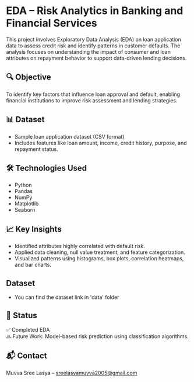 # EDA – Risk Analytics in Banking and Financial Services

This project involves Exploratory Data Analysis (EDA) on loan application data to assess credit risk and identify patterns in customer defaults. The analysis focuses on understanding the impact of consumer and loan attributes on repayment behavior to support data-driven lending decisions.

## 🔍 Objective
To identify key factors that influence loan approval and default, enabling financial institutions to improve risk assessment and lending strategies.

## 📊 Dataset
- Sample loan application dataset (CSV format)
- Includes features like loan amount, income, credit history, purpose, and repayment status.

## 🛠️ Technologies Used
- Python
- Pandas
- NumPy
- Matplotlib
- Seaborn

## 📈 Key Insights
- Identified attributes highly correlated with default risk.
- Applied data cleaning, null value treatment, and feature categorization.
- Visualized patterns using histograms, box plots, correlation heatmaps, and bar charts.

## Dataset
- You can find the dataset link in 'data' folder


## 📌 Status
✅ Completed EDA  
🔜 Future Work: Model-based risk prediction using classification algorithms.

## 📬 Contact
Muvva Sree Lasya – sreelasyamuvva2005@gmail.com
